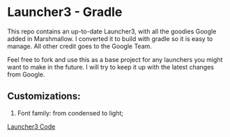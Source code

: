 # Launcher3 - Gradle

This repo contains an up-to-date Launcher3, with all the goodies Google added in Marshmallow. I converted it to build with gradle so it is easy to manage. All other credit goes to the Google Team.

Feel free to fork and use this as a base project for any launchers you might want to make in the future. I will try to keep it up with the latest changes from Google.

## Customizations:
1. Font family: from condensed to light;

[Launcher3 Code](https://android.googlesource.com/platform/packages/apps/Launcher3/)
